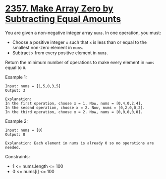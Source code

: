 # [2357. Make Array Zero by Subtracting Equal Amounts](https://leetcode.com/problems/make-array-zero-by-subtracting-equal-amounts/description/)

You are given a non-negative integer array `nums`. In one operation, you must:

* Choose a positive integer `x` such that `x` is less than or equal to the smallest non-zero element in `nums`.
* Subtract `x` from every positive element in `nums`.

Return the minimum number of operations to make every element in `nums` equal to `0`.

 

Example 1:

    Input: nums = [1,5,0,3,5]
    Output: 3

    Explanation:
    In the first operation, choose x = 1. Now, nums = [0,4,0,2,4].
    In the second operation, choose x = 2. Now, nums = [0,2,0,0,2].
    In the third operation, choose x = 2. Now, nums = [0,0,0,0,0].

Example 2:

    Input: nums = [0]
    Output: 0

    Explanation: Each element in nums is already 0 so no operations are needed.
 

Constraints:

* 1 <= nums.length <= 100
* 0 <= nums[i] <= 100